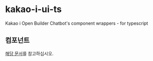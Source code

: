 # kakao-i-ui-ts
Kakao i Open Builder Chatbot's component wrappers - for typescript

## 컴포넌트
[해당 문서](./src/README.md)를 참고하십시오.